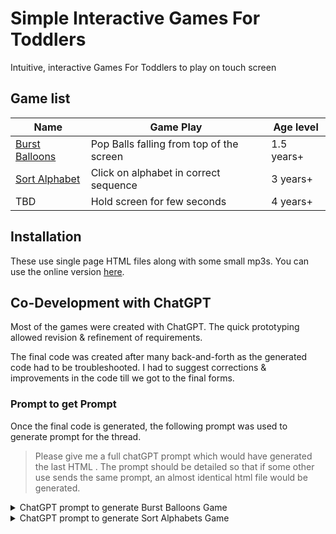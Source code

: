 # Simple Interactive Games For Toddlers

Intuitive, interactive Games For Toddlers to play on touch screen

## Game list
| Name | Game Play | Age level |
|-------|----------|------------|
|[Burst Balloons](https://arun-ks.github.io/ToddlerGames/BurstBaloons.html) | Pop Balls falling from top of the screen | 1.5 years+ | 
|[Sort Alphabet](https://arun-ks.github.io/ToddlerGames/SortAlphabets.html) | Click on alphabet in correct sequence  | 3 years+ |
|TBD | Hold screen for few seconds  | 4 years+ |


## Installation
These use single page HTML files along with some small mp3s. You can use the online version [here](https://arun-ks.github.io/ToddlerGames/).

## Co-Development with ChatGPT
Most of the games were created with ChatGPT. The quick prototyping allowed revision & refinement of requirements.

The final code was created after many back-and-forth as the generated code had to be troubleshooted. I had to suggest corrections & improvements in the code till we got to the final forms.

### Prompt to get Prompt
Once the final code is generated, the following prompt was used to generate prompt for the thread.

> Please give me a full chatGPT prompt which would have generated the last HTML .
> The prompt should be detailed so that if some other use sends the same prompt, an almost identical html file would be generated.

<details closed>
<summary>ChatGPT prompt to generate Burst Balloons Game  </summary>

```
 Create an HTML webpage with an interactive animation. The animation should involve colorful blobs falling from the top of the screen to the bottom. When a blob reaches the bottom, it should pop or explode with a sound effect. Users should also be able to click or touch a blob to make it pop instantly with a sound effect.
 Here are the specific requirements:
 1. The webpage should have a container element that covers the entire viewport, ensuring no overflow.
 2. Blobs should be created and fall from the top of the screen to the bottom.
 3. Blobs should have a circular shape (border-radius: 50%) and should be of random sizes, with a minimum size of 50px.
 4. Blobs should have random colors. You can use a function to generate random colors.
 5. Blobs should fall at a speed determined by a user-controllable slider. There should be a slider control that allows users to adjust the falling speed of the blobs.
 6. Users should be able to click or touch a blob to make it pop. When a blob is clicked or touched, it should pop with an animation and play a pop sound effect. The pop sound effect should be randomly selected from a list of three sound files: "pop0.mp3," "pop1.mp3," and "pop2.mp3."
 7. The first five blobs should be created within a gap of 0.05 seconds from page load. After that, blobs should be continuously generated at a fixed interval of 0.4 seconds.
 8. The animation for the falling blobs should be smooth and include easing. Blobs should scale slightly as they fall but should maintain their original shape and color throughout the animation.
 9. Ensure that the animation is visually appealing and that the blobs smoothly disappear after popping.
 10. Use appropriate HTML, CSS, and JavaScript to implement this animation. Make sure to include any necessary event listeners and handlers.
 
 Please provide a complete HTML file that includes all the necessary code, styles, and scripts to achieve the described animation. Ensure that the pop sound files are included and properly referenced. If any additional assets or files are required, specify how they should be organized within the project folder.
```

</details>


<details closed>
<summary>ChatGPT prompt to generate Sort Alphabets Game  </summary>

```
Create an HTML5 game suitable for toddlers. The game should be a simple educational game designed to help toddlers learn the alphabet in a fun and interactive way.

Here are the specific requirements for the game:

1. **Game Layout**:
   - The game should be played in a web browser and should utilize HTML5, CSS, and JavaScript.
   - The game should be visually appealing and child-friendly.

2. **Game Start**:
   - When the game starts, it should display 5 colorful 3D boxes on the screen.
   - Each box should contain a random letter of the alphabet. These letters should be chosen consecutively but displayed in a random order within the boxes.
   - The boxes should be positioned randomly within the top 60% of the screen, and they should not overlap.

3. **Gameplay**:
   - The purpose of the game is to teach toddlers the correct order of the alphabet.
   - When a toddler clicks/touches a box with the correct letter in the current alphabetical order, the box should respond as follows:
     - The box should get a yellow halo to indicate correctness.
     - A pleasant sound (e.g., 'correct.mp3') should play to reinforce the correct choice.
     - The selected box should move to the bottom of the screen, next to the previous box selected in the correct order.
   - When a toddler clicks/touches a box with an incorrect letter, the box should respond as follows:
     - The box should shake or wobble to indicate an incorrect choice.
     - A distinct sound (e.g., 'wrong.mp3' or 'oops.mp3') should play to provide feedback.
     - The box should return to its original position.

4. **Game Completion**:
   - The game should end when the toddler successfully selects all 5 boxes in the correct alphabetical order.
   - Upon completion, a congratulatory popup should appear with a message like "Congratulations! You've completed the alphabet."
   - The popup should include an option to restart the game.

5. **Visuals**:
   - The boxes should have a 3D effect to make them visually appealing to toddlers.
   - The background color should be child-friendly.
   - The text inside the boxes should be large and easy to read, suitable for toddlers.
   - The boxes and letters should have bright and attractive colors.
   - The popup should have a child-friendly design.

6. **Audio**:
   - The game should incorporate appropriate audio feedback, including the sounds mentioned above for correct and incorrect choices.
   - Ensure the audio is not too loud or startling for toddlers.

7. **Title**:
   - The title of the game should be "Sort Alphabet Game" to indicate its purpose.

Please generate an HTML5 document that implements this game with the specified features. Ensure the code is well-structured, commented, and easy to understand. Additionally, make sure the game is responsive and suitable for both desktop and mobile devices.

Feel free to use any external resources (such as audio files) to enhance the game. Thank you!
```

</details>


